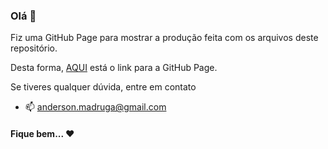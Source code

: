 ### Olá 👋

Fiz uma GitHub Page para mostrar a produção feita com os arquivos deste repositório.

Desta forma, [AQUI](https://devmadruga.github.io/SQL/) está o link para a GitHub Page.


Se tiveres qualquer dúvida, entre em contato
* 📫  anderson.madruga@gmail.com

#### Fique bem... ❤️
